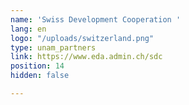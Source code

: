 ```yaml
---
name: 'Swiss Development Cooperation '
lang: en
logo: "/uploads/switzerland.png"
type: unam_partners
link: https://www.eda.admin.ch/sdc
position: 14
hidden: false

---
```

